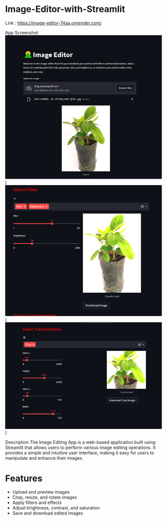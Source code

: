 # Image-Editor-with-Streamlit
 Link : https://image-editor-74aa.onrender.com/


App Screenshot
![alt text](https://github.com/code2ashish/Image-Editor-with-Streamlit/blob/main/pics/1.png))
![alt text](https://github.com/code2ashish/Image-Editor-with-Streamlit/blob/main/pics/2.png))
![alt text](https://github.com/code2ashish/Image-Editor-with-Streamlit/blob/main/pics/3.png))


Description
The Image Editing App is a web-based application built using Streamlit that allows users to perform various image editing operations. It provides a simple and intuitive user interface, making it easy for users to manipulate and enhance their images.

# Features

- Upload and preview images
- Crop, resize, and rotate images
- Apply filters and effects
- Adjust brightness, contrast, and saturation
- Save and download edited images

